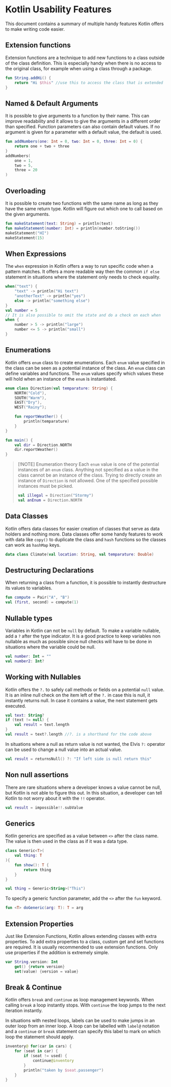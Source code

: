 # Kotlin Usability Features
This document contains a summary of multiple handy features Kotlin offers to make writing code easier.

## Extension functions
Extension functions are a technique to add new functions to a class outside of the class definition. This is especially handy when there is no access to the original class, for example when using a class through a package.
```kotlin
fun String.addHi() {
	return "Hi $this" //use this to access the class that is extended
}
```

## Named & Default Arguments
It is possible to give arguments to a function by their name. This can improve readability and it allows to give the arguments in a different order than specified. Function parameters can also contain default values. If no argument is given for a parameter with a default value, the default is used. 
```kotlin
fun addNumbers(one: Int = 0, two: Int = 0, three: Int = 0) {
	return one + two + three
}
addNumbers(
	one = 1,
	two = 5,
	three = 20
)
```

## Overloading
It is possible to create two functions with the same name as long as they have the same return type. Kotlin will figure out which one to call based on the given arguments.
```kotlin
fun makeStatement(text: String) = println(text)
fun makeStatement(number: Int) = println(number.toString())
makeStatement("HI")
makeStatement(15)
```

## When Expressions
The `when` expression in Kotlin offers a way to run specific code when a pattern matches. It offers a more readable way then the common `if else` statement in situations where the statement only needs to check equality.
```kotlin
when("text") {
	"text" -> println("Hi text")
	"anotherText" -> println("yes")
	else -> println("something else")
}
val number = 5
// It is also possible to omit the state and do a check on each when
when {
	number > 5 -> println("large")
	number <= 5 -> println("small")
}
```

## Enumerations
Kotlin offers `enum` class to create enumerations. Each `enum` value specified in the class can be seen as a potential instance of the class. An `enum` class can define variables and functions. The `enum` values specify which values these will hold when an instance of the `enum` is instantiated.
```kotlin
enum class Direction(val temparature: String) {
	NORTH("Cold"),
	SOUTH("Warm"),
	EAST("Dry"),
	WEST("Rainy");

	fun reportWeather() {
		println(temparature)
	}
}

fun main() {
    val dir = Direction.NORTH
    dir.reportWeather()
}
```

> [!NOTE] Enumeration theory
> Each `enum` value is one of the potential instances of an `enum` class. Anything not specified as a value in the class cannot be an instance of the class.
> Trying to directly create an instance of `Direction` is not allowed. One of the specified possible instances must be picked.
> ```kotlin
> val illegal = Direction("Stormy")
> val anEnum = Direction.NORTH
> ```

## Data Classes
Kotlin offers data classes for easier creation of classes that serve as data holders and nothing more. Data classes offer some handy features to work with data like `copy()` to duplicate the class and `hash` functions so the classes can work as `hashMap` keys.
```kotlin
data class Climate(val location: String, val temparature: Double)
```

## Destructuring Declarations
When returning a class from a function, it is possible to instantly destructure its values to variables. 
```kotlin
fun compute = Pair("A", "B")
val (first, second) = compute(1)
```

## Nullable types
Variables in Kotlin can not be `null` by default. To make a variable nullable, add a `?` after the type indicator. It is a good practice to keep variables non nullable as much as possible since null checks will have to be done in situations where the variable could be null.
```kotlin
val number: Int = ""
val number2: Int?
```

## Working with Nullables
Kotlin offers the `?.` to safely call methods or fields on a potential `null` value. It is an inline null check on the item left of the `?.` in case this is null, it instantly returns null. In case it contains a value, the next statement gets executed.
```kotlin
val text: String?
if (text != null) {
	val result = text.length
}
val result = text?.length //?. is a shorthand for the code above
```

In situations where a null as return value is not wanted, the Elvis `?:` operator can be used to change a null value into an actual value.
```kotlin
val result = returnsNull() ?: "If left side is null return this"
```

## Non null assertions
There are rare situations where a developer knows a value cannot be null, but Kotlin is not able to figure this out. In this situation, a developer can tell Kotlin to not worry about it with the `!!` operator.
```kotlin
val result = impossible!!.subValue
```

## Generics
Kotlin generics are specified as a value between `<>` after the class name. The value is then used in the class as if it was a data type.
```kotlin
class Generic<T>(
	val thing: T
){
	fun show(): T {
		return thing
	}
}

val thing = Generic<String>("This")
```

To specify a generic function parameter, add the `<>` after the `fun` keyword.
```kotlin
fun <T> doGeneric(arg: T): T = arg
```

## Extension Properties
Just like Extension Functions, Kotlin allows extending classes with extra properties. To add extra properties to a class, custom get and set functions are required. It is usually recommended to use extension functions. Only use properties if the addition is extremely simple.
```kotlin
var String.version: Int
	get() {return version}
	set(value) {version = value}
```

## Break & Continue
Kotlin offers `break` and `continue` as loop management keywords. When calling `break` a loop instantly stops. With `continue` the loop jumps to the next iteration instantly.

In situations with nested loops, labels can be used to make jumps in an outer loop from an inner loop. A loop can be labelled with `label@` notation and a `continue` or `break` statement can specify this label to mark on which loop the statement should apply.

```kotlin
inventory@ for(car in cars) {
	for (seat in car) {
		if (seat != used) {
			continue@inventory
		}
		println("taken by $seat.passenger")
	}
}
```
